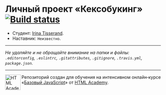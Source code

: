 # Личный проект «Кексобукинг» [![Build status][travis-image]][travis-url]

* Студент: [Irina Tisserand](https://up.htmlacademy.ru/javascript/9/user/185085).
* Наставник: `Неизвестно`.

---

_Не удаляйте и не обращайте внимание на папки и файлы:_<br>
_`.editorconfig`, `.eslintrc`, `.gitattributes`, `.gitignore`, `.travis.yml`, `package.json`._

---

<a href="https://htmlacademy.ru/intensive/javascript"><img align="left" width="50" height="50" title="HTML Academy" src="https://up.htmlacademy.ru/static/img/intensive/javascript/logo-for-github.svg"></a>

Репозиторий создан для обучения на интенсивном онлайн‑курсе «[Базовый JavaScript](https://htmlacademy.ru/intensive/javascript)» от [HTML Academy](https://htmlacademy.ru).

[travis-image]: https://travis-ci.org/htmlacademy-javascript/185085-keksobooking.svg?branch=master
[travis-url]: https://travis-ci.org/htmlacademy-javascript/185085-keksobooking

